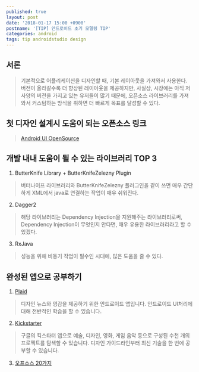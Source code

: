 ```yaml
---
published: true
layout: post
date: '2018-01-17 15:00 +0900'
postname: '[TIP] 안드로이드 초기 모델링 TIP'
categories: android
tags: tip androidstudio design
---
```

## 서론			
> 기본적으로 어플리케이션을 디자인할 때, 기본 레이아웃을 가져와서 사용한다. 버전이 올라갈수록 더 향상된 레이아웃을 제공하지만, 사실상, 시장에는 아직 저사양의 버전을 가지고 있는 유저들이 많기 때문에, 오픈소스 라이브러리를 가져와서 커스텀하는 방식을 취하면 더 빠르게 목표를 달성할 수 있다.

## 첫 디자인 설계시 도움이 되는 오픈소스 링크

> [Android UI OpenSource](https://kmshack.github.io/AndroidUICollection/)

## 개발 내내 도움이 될 수 있는 라이브러리 TOP 3

1. ButterKnife Library + ButterKnifeZelezny Plugin

> 버터나이프 라이브러리와 ButterKnifeZelezny 플러그인을 같이 쓰면 매우 간단하게 XML에서 java로 연결하는 작업이 매우 쉬워진다.

2. Dagger2 

> 해당 라이브러리는 Dependency Injection을 지원해주는 라이브러리로써, Dependency Injection이 무엇인지 안다면, 매우 유용한 라이브러리라고 할 수 있겠다.

3. RxJava

> 성능을 위해 비동기 작업이 필수인 시대에, 많은 도움을 줄 수 있다.

## 완성된 앱으로 공부하기

1. [Plaid](https://github.com/nickbutcher/plaid)

> 디자인 뉴스와 영감을 제공하기 위한 안드로이드 앱입니다. 안드로이드 UI처리에 대해 전반적인 학습을 할 수 있습니다.

2. [Kickstarter](https://github.com/kickstarter/android-oss)

> 구글의 킥스타터 앱으로 예술, 디자인, 영화, 게임 음악 등으로 구성된 수천 개의 프로젝트를 탐색할 수 있습니다. 디자인 가이드라인부터 최신 기술을 한 번에 공부할 수 있습니다.

3. [오프소스 20가지](http://www.kmshack.kr/2017/03/%EC%95%88%EB%93%9C%EB%A1%9C%EC%9D%B4%EB%93%9C-%EA%B0%9C%EB%B0%9C-%EC%8A%A4%ED%82%AC%EC%9D%84-%ED%96%A5%EC%83%81%EC%8B%9C%ED%82%A4%EB%8A%94-%EC%98%A4%ED%94%88%EC%86%8C%EC%8A%A4-%EC%95%B1-20%EA%B0%80/)

